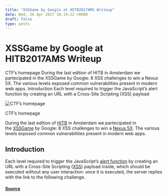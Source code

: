 ```yaml
---
title: "XSSGame by Google at HITB2017AMS Writeup"
date: Wed, 26 Apr 2017 10:19:22 +0000
draft: false
type: posts
---
```

# XSSGame by Google at HITB2017AMS Writeup





 CTF&rsquo;s homepage During the last edition of HITB in Amsterdam we partecipated in the XSSGame by Google: 8 XSS challenges to win a Nexus 5X. The various levels exposed common vulnerabilities present in modern web apps. Introduction Each level required to trigger the JavaScript&rsquo;s alert function by creating an URL with a Cross-Site Scripting (XSS) payload

![CTF’s homepage](https://www.shielder.com/img/blog/googlectf-intro.png)

CTF’s homepage

During the last edition of [HITB](https://conference.hitb.org/hitbsecconf2017ams/) in Amsterdam we partecipated in the [XSSGame](https://hitb.xssgame.com/) by Google: 8 XSS challenges to win a [Nexus 5X](https://www.google.com/nexus/5x/). The various levels exposed common vulnerabilities present in modern web apps.

Introduction
------------

Each level required to trigger the JavaScript’s [alert function](https://developer.mozilla.org/en-US/docs/Web/API/Window/alert) by creating an URL with a Cross-Site Scripting ([XSS](https://www.owasp.org/index.php/Cross-site_Scripting_%28XSS%29)) payload inside, which should be executed without any user interaction: once it is executed, the server replies with the link to the following challenge.

#### [Source](https://www.shielder.com/blog/2017/04/xssgame-by-google-at-hitb2017ams-writeup/)

